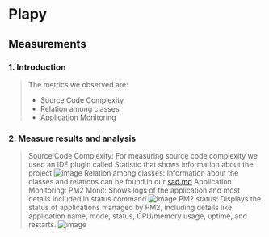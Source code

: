 # Plapy
## Measurements

### 1. Introduction
> The metrics we observed are:
> - Source Code Complexity
> - Relation among classes
> - Application Monitoring

### 2. Measure results and analysis
> Source Code Complexity:
> For measuring source code complexity we used an IDE plugin called Statistic that shows information about the project
> ![image](https://github.com/SE-TINF22B6/Plapy/assets/81536709/84d0b542-ee8f-46d6-a530-21d2186f2033)
> Relation among classes:
> Information about the classes and relations can be found in our [sad.md](https://github.com/SE-TINF22B6/Plapy/blob/master/sad.md)
> Application Monitoring:
> PM2 Monit: Shows logs of the application and most details included in status command
> ![image](https://github.com/SE-TINF22B6/Plapy/assets/81536709/7cc50bf8-8e43-4aa9-b221-8ad999dc6c16)
> PM2 status: Displays the status of applications managed by PM2, including details like application name, mode, status, CPU/memory usage, uptime, and restarts.
> ![image](https://github.com/SE-TINF22B6/Plapy/assets/81536709/a4b94039-be29-457e-9b09-fba2f8caee21)
> 

